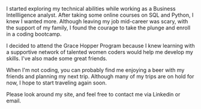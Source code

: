 I started exploring my technical abilities while working as a Business Intellligence analyst. After taking some online courses on SQL and Python, I knew I wanted more. Although leaving my job mid-career was scary, with the support of my family, I found the courage to take the plunge and enroll in a coding bootcamp.

I decided to attend the Grace Hopper Program because I knew learning with a supportive network of talented women coders would help me develop my skills. I've also made some great friends.

When I'm not coding, you can probably find me enjoying a beer with my friends and planning my next trip. Although many of my trips are on hold for now, I hope to start traveling again soon.

Please look around my site, and feel free to contact me via Linkedin or email.
